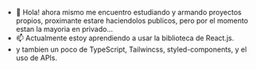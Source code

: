 - 👋 Hola! ahora mismo me encuentro estudiando y armando proyectos propios, proximante estare haciendolos publicos, pero por el momento estan la mayoria en privado...
- 📫 Actualmente estoy aprendiendo a usar la biblioteca de React.js.
- y tambien un poco de TypeScript, Tailwincss, styled-components, y el uso de APIs.

<!---
ByJavi/ByJavi is a ✨ special ✨ repository because its `README.md` (this file) appears on your GitHub profile.
You can click the Preview link to take a look at your changes.

- 👋 Hi, I’m @ByJavi
- 👀 I’m interested in the programming, API creation, Database analysis...
- 🌱 I’m currently learning python, EMC6, c#, frameworks...
- 💞️ I’m looking to collaborate on ...
- 📫 How to reach me ...

--->

